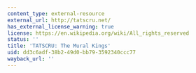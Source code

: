 ```yaml
---
content_type: external-resource
external_url: http://tatscru.net/
has_external_license_warning: true
license: https://en.wikipedia.org/wiki/All_rights_reserved
status: ''
title: 'TATSCRU: The Mural Kings'
uid: dd3c6adf-38b2-49d0-bb79-3592340ccc77
wayback_url: ''
---
```

